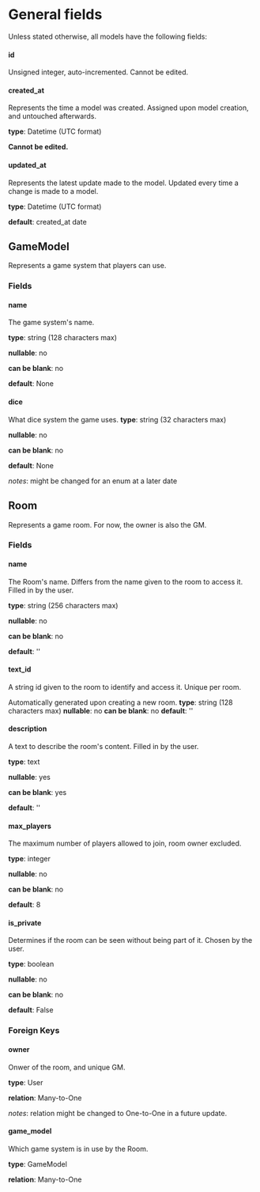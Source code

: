 # General fields
Unless stated otherwise, all models have the following fields:
#### id
Unsigned integer, auto-incremented. Cannot be edited.
#### created_at
Represents the time a model was created. Assigned upon model creation, and untouched afterwards.

**type**: Datetime (UTC format)

**Cannot be edited.**
#### updated_at
Represents the latest update made to the model. Updated every time a change is made to a model.

**type**: Datetime (UTC format)

**default**: created_at date

## GameModel
Represents a game system that players can use.
### Fields
#### name
The game system's name.

**type**: string (128 characters max)

**nullable**: no

**can be blank**: no

**default**: None
#### dice
What dice system the game uses.
**type**: string (32 characters max)

**nullable**: no

**can be blank**: no

**default**: None

*notes*: might be changed for an enum at a later date

## Room
Represents a game room. For now, the owner is also the GM.
### Fields
#### name
The Room's name. Differs from the name given to the room to access it. Filled in by the user.

**type**: string (256 characters max)

**nullable**: no

**can be blank**: no

**default**: ''

#### text_id
A string id given to the room to identify and access it. Unique per room.

Automatically generated upon creating a new room.
**type**: string (128 characters max)
**nullable**: no
**can be blank**: no
**default**: ''
#### description
A text to describe the room's content. Filled in by the user.

**type**: text

**nullable**: yes

**can be blank**: yes

**default**: ''
#### max_players
The maximum number of players allowed to join, room owner excluded.

**type**: integer

**nullable**: no

**can be blank**: no

**default**: 8
#### is_private
Determines if the room can be seen without being part of it. Chosen by the user.

**type**: boolean

**nullable**: no

**can be blank**: no

**default**: False
### Foreign Keys
#### owner
Onwer of the room, and unique GM.

**type**: User

**relation**: Many-to-One

*notes*: relation might be changed to One-to-One in a future update.
#### game_model
Which game system is in use by the Room.

**type**: GameModel

**relation**: Many-to-One